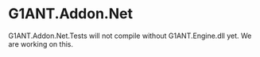 # G1ANT.Addon.Net

G1ANT.Addon.Net.Tests will not compile without G1ANT.Engine.dll yet. We are working on this.
